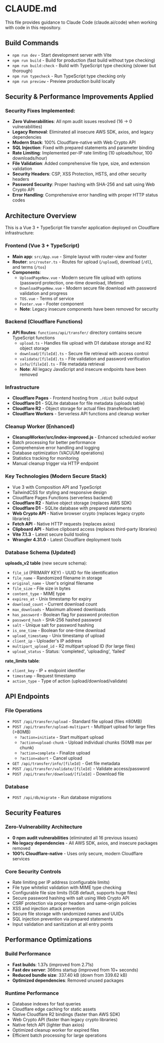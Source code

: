# CLAUDE.md

This file provides guidance to Claude Code (claude.ai/code) when working with code in this repository.

## Build Commands

- `npm run dev` - Start development server with Vite
- `npm run build` - Build for production (fast build without type checking)
- `npm run build:check` - Build with TypeScript type checking (slower but thorough)
- `npm run typecheck` - Run TypeScript type checking only
- `npm run preview` - Preview production build locally

## Security & Performance Improvements Applied

### Security Fixes Implemented:
- **Zero Vulnerabilities**: All npm audit issues resolved (16 → 0 vulnerabilities)
- **Legacy Removal**: Eliminated all insecure AWS SDK, axios, and legacy dependencies
- **Modern Stack**: 100% Cloudflare-native with Web Crypto API
- **SQL Injection**: Fixed with prepared statements and parameter binding
- **Rate Limiting**: Implemented per-IP rate limiting (10 uploads/hour, 100 downloads/hour)
- **File Validation**: Added comprehensive file type, size, and extension validation
- **Security Headers**: CSP, XSS Protection, HSTS, and other security headers
- **Password Security**: Proper hashing with SHA-256 and salt using Web Crypto API
- **Error Handling**: Comprehensive error handling with proper HTTP status codes

## Architecture Overview

This is a Vue 3 + TypeScript file transfer application deployed on Cloudflare infrastructure:

### Frontend (Vue 3 + TypeScript)
- **Main app**: `src/App.vue` - Simple layout with router-view and footer
- **Router**: `src/router.ts` - Routes for upload (`/upload`), download (`/dl`), and terms (`/tos`)
- **Components**: 
  - `UploadPageNew.vue` - Modern secure file upload with options (password protection, one-time download, lifetime)
  - `DownloadPageNew.vue` - Modern secure file download with password validation and progress
  - `TOS.vue` - Terms of service
  - `Footer.vue` - Footer component
  - **Note**: Legacy insecure components have been removed for security

### Backend (Cloudflare Functions)
- **API Routes**: `functions/api/transfer/` directory contains secure TypeScript functions
  - `upload.ts` - Handles file upload with D1 database storage and R2 object storage
  - `download/[fileId].ts` - Secure file retrieval with access control
  - `validate/[fileId].ts` - File validation and password verification
  - `info/[fileId].ts` - File metadata retrieval
  - **Note**: All legacy JavaScript and insecure endpoints have been removed

### Infrastructure
- **Cloudflare Pages** - Frontend hosting from `./dist` build output
- **Cloudflare D1** - SQLite database for file metadata (uploads table)
- **Cloudflare R2** - Object storage for actual files (transferbucket)
- **Cloudflare Workers** - Serverless API functions and cleanup worker

### Cleanup Worker (Enhanced)
- **CleanupWorker/src/index-improved.js** - Enhanced scheduled worker
- Batch processing for better performance
- Comprehensive error handling and logging
- Database optimization (VACUUM operations)
- Statistics tracking for monitoring
- Manual cleanup trigger via HTTP endpoint

### Key Technologies (Modern Secure Stack)
- Vue 3 with Composition API and TypeScript
- TailwindCSS for styling and responsive design
- Cloudflare Pages Functions (serverless backend)
- **Cloudflare R2** - Native object storage (replaces AWS SDK)
- **Cloudflare D1** - SQLite database with prepared statements
- **Web Crypto API** - Native browser crypto (replaces legacy crypto libraries)
- **Fetch API** - Native HTTP requests (replaces axios)
- **Clipboard API** - Native clipboard access (replaces third-party libraries)
- **Vite 7.1.3** - Latest secure build tooling
- **Wrangler 4.31.0** - Latest Cloudflare deployment tools

### Database Schema (Updated)

**uploads_v2 table** (new secure schema):
- `file_id` (PRIMARY KEY) - UUID for file identification
- `file_name` - Randomized filename in storage
- `original_name` - User's original filename
- `file_size` - File size in bytes
- `content_type` - MIME type
- `expires_at` - Unix timestamp for expiry
- `download_count` - Current download count
- `max_downloads` - Maximum allowed downloads
- `has_password` - Boolean flag for password protection
- `password_hash` - SHA-256 hashed password
- `salt` - Unique salt for password hashing
- `is_one_time` - Boolean for one-time download
- `upload_timestamp` - Unix timestamp of upload
- `client_ip` - Uploader's IP address
- `multipart_upload_id` - R2 multipart upload ID (for large files)
- `upload_status` - Status: 'completed', 'uploading', 'failed'

**rate_limits table**:
- `client_key` - IP + endpoint identifier
- `timestamp` - Request timestamp
- `action_type` - Type of action (upload/download/validate)

## API Endpoints

### File Operations
- `POST /api/transfer/upload` - Standard file upload (files ≤80MB)
- `POST /api/transfer/upload-multipart` - Multipart upload for large files (>80MB)
  - `?action=initiate` - Start multipart upload
  - `?action=upload-chunk` - Upload individual chunks (50MB max per chunk)
  - `?action=complete` - Finalize upload
  - `?action=abort` - Cancel upload
- `GET /api/transfer/info/[fileId]` - Get file metadata
- `POST /api/transfer/validate/[fileId]` - Validate access/password
- `POST /api/transfer/download/[fileId]` - Download file

### Database
- `POST /api/db/migrate` - Run database migrations

## Security Features

### Zero-Vulnerability Architecture
- **0 npm audit vulnerabilities** (eliminated all 16 previous issues)
- **No legacy dependencies** - All AWS SDK, axios, and insecure packages removed
- **100% Cloudflare-native** - Uses only secure, modern Cloudflare services

### Core Security Controls
- Rate limiting per IP address (configurable limits)
- File type whitelist validation with MIME type checking
- Configurable file size limits (5GB default, supports huge files)
- Secure password hashing with salt using Web Crypto API
- CSRF protection via proper headers and same-origin policies
- XSS and injection attack prevention
- Secure file storage with randomized names and UUIDs
- SQL injection prevention via prepared statements
- Input validation and sanitization at all entry points

## Performance Optimizations

### Build Performance
- **Fast builds**: 1.37s (improved from 2.71s)
- **Fast dev server**: 366ms startup (improved from 10+ seconds)
- **Reduced bundle size**: 337.40 kB (down from 339.62 kB)
- **Optimized dependencies**: Removed unused packages

### Runtime Performance
- Database indexes for fast queries
- Cloudflare edge caching for static assets
- Native Cloudflare R2 bindings (faster than AWS SDK)
- Web Crypto API (faster than legacy crypto libraries)
- Native fetch API (lighter than axios)
- Optimized cleanup worker for expired files
- Efficient batch processing for large operations